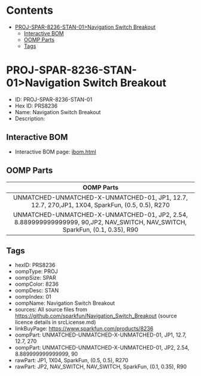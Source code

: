 



Contents
========

* [PROJ-SPAR-8236-STAN-01>Navigation Switch Breakout](#proj-spar-8236-stan-01navigation-switch-breakout)
	* [Interactive BOM](#interactive-bom)
	* [OOMP Parts](#oomp-parts)
	* [Tags](#tags)

# PROJ-SPAR-8236-STAN-01>Navigation Switch Breakout

- ID: PROJ-SPAR-8236-STAN-01
- Hex ID: PRS8236
- Name: Navigation Switch Breakout
- Description: 

## Interactive BOM

- Interactive BOM page: [ibom.html](kicad/bom/ibom.html)

## OOMP Parts
  

|OOMP Parts|
| :---: |
|UNMATCHED-UNMATCHED-X-UNMATCHED-01, JP1, 12.7, 12.7, 270,JP1, 1X04, SparkFun, (0.5, 0.5), R270|
|UNMATCHED-UNMATCHED-X-UNMATCHED-01, JP2, 2.54, 8.889999999999999, 90,JP2, NAV_SWITCH, NAV_SWITCH, SparkFun, (0.1, 0.35), R90|

## Tags

- hexID: PRS8236
- oompType: PROJ
- oompSize: SPAR
- oompColor: 8236
- oompDesc: STAN
- oompIndex: 01
- oompName: Navigation Switch Breakout
- sources: All source files from https://github.com/sparkfun/Navigation_Switch_Breakout (source licence details in srcLicense.md)
- linkBuyPage: https://www.sparkfun.com/products/8236
- oompPart: UNMATCHED-UNMATCHED-X-UNMATCHED-01, JP1, 12.7, 12.7, 270
- oompPart: UNMATCHED-UNMATCHED-X-UNMATCHED-01, JP2, 2.54, 8.889999999999999, 90
- rawPart: JP1, 1X04, SparkFun, (0.5, 0.5), R270
- rawPart: JP2, NAV_SWITCH, NAV_SWITCH, SparkFun, (0.1, 0.35), R90
